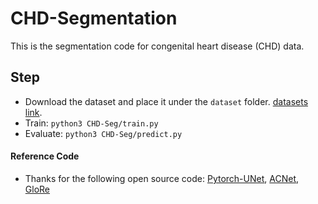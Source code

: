 # CHD-Segmentation
This is the segmentation code for congenital heart disease (CHD) data.
## Step
-  Download the dataset and place it under the ```dataset``` folder. [datasets link](https://github.com/XiaoweiXu/Whole-heart-and-great-vessel-segmentation-of-chd_segmentation).
-  Train: ``` python3 CHD-Seg/train.py ```
-  Evaluate: ``` python3 CHD-Seg/predict.py ```

#### Reference Code
- Thanks for the following open source code: [Pytorch-UNet](https://github.com/milesial/Pytorch-UNet), [ACNet](https://github.com/DingXiaoH/ACNet), [GloRe](https://github.com/facebookresearch/GloRe)
